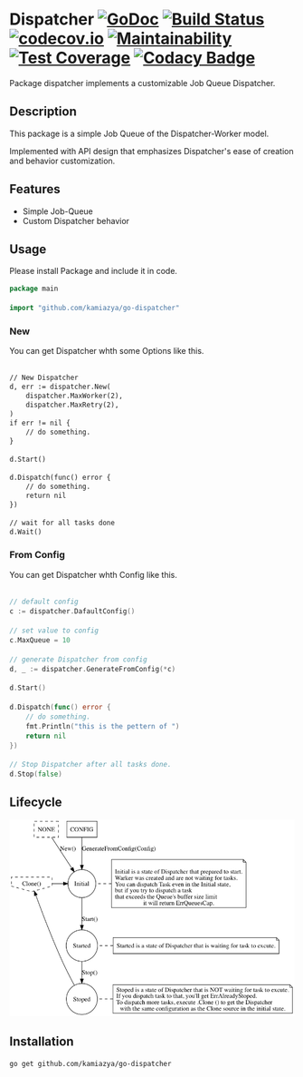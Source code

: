 # Dispatcher [![GoDoc](https://godoc.org/github.com/kamiazya/go-dispatcher?status.svg)](https://godoc.org/github.com/kamiazya/go-dispatcher) [![Build Status](https://travis-ci.org/kamiazya/go-dispatcher.svg?branch=master)](https://travis-ci.org/kamiazya/go-dispatcher) [![codecov.io](https://codecov.io/github/kamiazya/go-dispatcher/coverage.svg?branch=master)](https://codecov.io/github/kamiazya/go-dispatcher?branch=master) [![Maintainability](https://api.codeclimate.com/v1/badges/d53905c52749161e8345/maintainability)](https://codeclimate.com/github/kamiazya/go-dispatcher/maintainability) [![Test Coverage](https://api.codeclimate.com/v1/badges/d53905c52749161e8345/test_coverage)](https://codeclimate.com/github/kamiazya/go-dispatcher/test_coverage) [![Codacy Badge](https://api.codacy.com/project/badge/Grade/cd6714ceafe6438abf661fec1c3fe615)](https://www.codacy.com/app/kamiazya/go-dispatcher?utm_source=github.com&amp;utm_medium=referral&amp;utm_content=kamiazya/go-dispatcher&amp;utm_campaign=Badge_Grade)

Package dispatcher implements a customizable Job Queue Dispatcher.

## Description

This package is a simple Job Queue of the Dispatcher-Worker model.

Implemented with API design that emphasizes Dispatcher's ease of creation and behavior customization.

## Features

- Simple Job-Queue
- Custom Dispatcher behavior

## Usage

Please install Package and include it in code.

```go
package main

import "github.com/kamiazya/go-dispatcher"

```

### New

You can get Dispatcher whth some Options like this.

```golang

// New Dispatcher
d, err := dispatcher.New(
    dispatcher.MaxWorker(2),
    dispatcher.MaxRetry(2),
)
if err != nil {
    // do something.
}

d.Start()

d.Dispatch(func() error {
    // do something.
    return nil
})

// wait for all tasks done
d.Wait()

```

### From Config

You can get Dispatcher whth Config like this.

```go

// default config
c := dispatcher.DafaultConfig()

// set value to config
c.MaxQueue = 10

// generate Dispatcher from config
d, _ := dispatcher.GenerateFromConfig(*c)

d.Start()

d.Dispatch(func() error {
    // do something.
    fmt.Println("this is the pettern of ")
    return nil
})

// Stop Dispatcher after all tasks done.
d.Stop(false)
```

## Lifecycle

![lifecycle](./lifecycle.png)

## Installation

```bash
go get github.com/kamiazya/go-dispatcher
```
